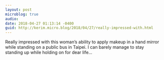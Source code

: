 ```yaml
---
layout: post
microblog: true
audio: 
date: 2018-04-27 01:13:14 -0400
guid: http://kerim.micro.blog/2018/04/27/really-impressed-with.html
---
```

Really impressed with this woman’s ability to apply makeup in a hand mirror while standing on a public bus in Taipei. I can barely manage to stay standing up while holding on for dear life…
